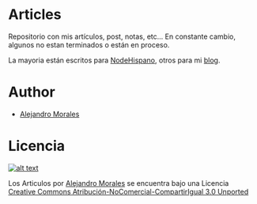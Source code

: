 # Articles

Repositorio con mis artículos, post, notas, etc... En constante cambio, algunos no estan terminados o están en proceso.

La mayoria están escritos para [NodeHispano](http://nodehispano.com), otros para mi [blog](http://alejandromorales.co.cc).


# Author

- [Alejandro Morales](http://alejandromorales.co.cc "Homepage")

# Licencia

[![alt text](http://i.creativecommons.org/l/by-nc-sa/3.0/88x31.png)]("http://creativecommons.org/licenses/by-nc-sa/3.0/" "creative commons")

Los Articulos por [Alejandro Morales]("http://github.com/alejandromg") se encuentra bajo una Licencia [Creative Commons Atribución-NoComercial-CompartirIgual 3.0 Unported]("http://creativecommons.org/licenses/by-nc-sa/3.0/")
